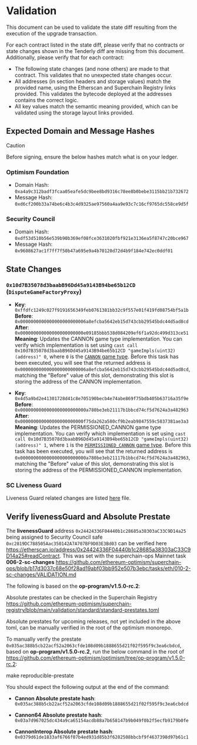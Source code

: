 # Validation

This document can be used to validate the state diff resulting from the execution of the upgrade
transaction.

For each contract listed in the state diff, please verify that no contracts or state changes shown in the Tenderly diff are missing from this document. Additionally, please verify that for each contract:

- The following state changes (and none others) are made to that contract. This validates that no unexpected state changes occur.
- All addresses (in section headers and storage values) match the provided name, using the Etherscan and Superchain Registry links provided. This validates the bytecode deployed at the addresses contains the correct logic.
- All key values match the semantic meaning provided, which can be validated using the storage layout links provided.

## Expected Domain and Message Hashes

> [!CAUTION]
>
> Before signing, ensure the below hashes match what is on your ledger.
>
> ### Optimism Foundation
>
> - Domain Hash: `0xa4a9c312badf3fcaa05eafe5dc9bee8bd9316c78ee8b0bebe3115bb21b732672`
> - Message Hash: `0xd6cf200b33a74be6c4b3c4d9325ae97560a4aa9e93c7c16cf9765dc558ce9d5f`
>
> ### Security Council
>
> - Domain Hash: `0xdf53d510b56e539b90b369ef08fce3631020fbf921e3136ea5f8747c20bce967`
> - Message Hash: `0x9608627ac1f7ff7f50b47a695e9a4b70120d72d4b9f184e742ec0ddf01`

## State Changes

### `0x10d7B35078d3baabB96Dd45a9143B94be65b12CD` (`DisputeGameFactoryProxy`)

- **Key**: `0xffdfc1249c027f9191656349feb0761381bb32c9f557e01f419fd08754bf5a1b` <br/>
  **Before**: `0x0000000000000000000000006a8efcba5642eb15d743cbb29545bdc44d5ad8cd` <br/>
  **After**: `0x000000000000000000000000e09185bbb538d084209ef6f1a92dc499d313ce51` <br/>
  **Meaning**: Updates the CANNON game type implementation. You can verify which implementation is set using `cast call 0x10d7B35078d3baabB96Dd45a9143B94be65b12CD "gameImpls(uint32)(address)" 0`, where `0` is the [`CANNON` game type](https://github.com/ethereum-optimism/optimism/blob/op-contracts/v1.4.0/packages/contracts-bedrock/src/dispute/lib/Types.sol#L28).
  Before this task has been executed, you will see that the returned address is `0x0000000000000000000000006a8efcba5642eb15d743cbb29545bdc44d5ad8cd`, matching the "Before" value of this slot, demonstrating this slot is storing the address of the CANNON implementation.

- **Key**: `0x4d5a9bd2e41301728d41c8e705190becb4e74abe869f75bdb405b63716a35f9e` <br/>
  **Before**: `0x0000000000000000000000000a780be3eb21117b1bbcd74cf5d7624a3a482963` <br/>
  **After**: `0x000000000000000000000000f75da262a580cf9b2eab9847559c5837381ae3a3` <br/>
  **Meaning**: Updates the PERMISSIONED_CANNON game type implementation. You can verify which implementation is set using `cast call 0x10d7B35078d3baabB96Dd45a9143B94be65b12CD "gameImpls(uint32)(address)" 1`, where `1` is the [`PERMISSIONED_CANNON` game type](https://github.com/ethereum-optimism/optimism/blob/op-contracts/v1.4.0/packages/contracts-bedrock/src/dispute/lib/Types.sol#L31).
  Before this task has been executed, you will see that the returned address is `0x0000000000000000000000000a780be3eb21117b1bbcd74cf5d7624a3a482963`, matching the "Before" value of this slot, demonstrating this slot is storing the address of the PERMISSIONED_CANNON implementation.
### SC Liveness Guard

Liveness Guard related changes are listed [here](../../../NESTED-VALIDATION.md#liveness-guard-security-council-safe-or-unichain-operation-safe-only) file.

## Verify livenessGuard and Absolute Prestate

The **livenessGuard** address `0x24424336F04440b1c28685a38303aC33C9D14a25` being assigned to Security Council safe `0xc2819DC788505Aac350142A7A707BF9D03E3Bd03` can be verified here https://etherscan.io/address/0x24424336F04440b1c28685a38303aC33C9D14a25#readContract. This was set with the superchain-ops Mainnet task **006-2-sc-changes** https://github.com/ethereum-optimism/superchain-ops/blob/b17d3037c68e50f28ad19abf03bb952e507b3ebc/tasks/eth/010-2-sc-changes/VALIDATION.md

The following is based on the **op-program/v1.5.0-rc.2**:

Absolute prestates can be checked in the Superchain Registry https://github.com/ethereum-optimism/superchain-registry/blob/main/validation/standard/standard-prestates.toml

Absolute prestates for upcoming releases, not yet included in the above toml, can be manually verified in the root of the optimism monorepo.

To manually verify the prestate `0x035ac388b5cb22acf52a2063cfde108d09b1888655d21f02f595f9c3ea6cbdcd`, based on **op-program/v1.5.0-rc.2**, run the below command in the root of https://github.com/ethereum-optimism/optimism/tree/op-program/v1.5.0-rc.2:

make reproducible-prestate

You should expect the following output at the end of the command:

- **Cannon Absolute prestate hash**: 
`0x035ac388b5cb22acf52a2063cfde108d09b1888655d21f02f595f9c3ea6cbdcd`

- **Cannon64 Absolute prestate hash**: 
`0x03a7d967025dc434a9ca65154acdb88a7b658147b9b049f0b2f5ecfb9179b0fe`

- **CannonInterop Absolute prestate hash**: 
`0x0379d61de1833af6766f07b4ed931d85b3f6282508bbcbf9f4637398d97b61c1`
